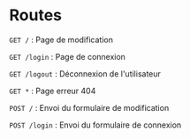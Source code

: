 # Routes

```GET /``` : Page de modification

```GET /login``` : Page de connexion

```GET /logout``` : Déconnexion de l'utilisateur

```GET *``` : Page erreur 404

```POST /``` : Envoi du formulaire de modification

```POST /login``` : Envoi du formulaire de connexion